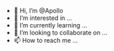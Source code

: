 - 👋 Hi, I’m @Apollo
- 👀 I’m interested in ...
- 🌱 I’m currently learning ...
- 💞️ I’m looking to collaborate on ...
- 📫 How to reach me ...

<!---
Appollosms/Appollosms is a ✨ special ✨ repository because its `README.md` (this file) appears on your GitHub profile.
You can click the Preview link to take a look at your changes.
--->
